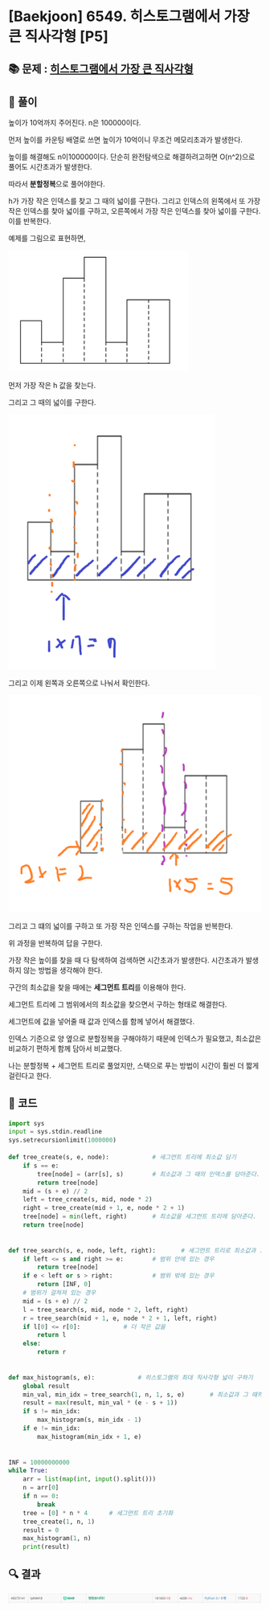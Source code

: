 # [Baekjoon] 6549. 히스토그램에서 가장 큰 직사각형 [P5]

## 📚 문제 : [히스토그램에서 가장 큰 직사각형](https://www.acmicpc.net/problem/6549)

## 📖 풀이

높이가 10억까지 주어진다. n은 100000이다.

먼저 높이를 카운팅 배열로 쓰면 높이가 10억이니 무조건 메모리초과가 발생한다.

높이를 해결해도 n이100000이다. 단순히 완전탐색으로 해결하려고하면 O(n^2)으로 풀어도 시간초과가 발생한다.

따라서 **분할정복**으로 풀어야한다.

h가 가장 작은 인덱스를 찾고 그 때의 넓이를 구한다. 그리고 인덱스의 왼쪽에서 또 가장 작은 인덱스를 찾아 넓이를 구하고, 오른쪽에서 가장 작은 인덱스를 찾아 넓이를 구한다. 이를 반복한다.

예제를 그림으로 표현하면,

![image-20220625165228072](README.assets/image-20220625165228072.png)

먼저 가장 작은 h 값을 찾는다.

그리고 그 때의 넓이를 구한다.

![image-20220625165235748](README.assets/image-20220625165235748.png)

그리고 이제 왼쪽과 오른쪽으로 나눠서 확인한다.

![image-20220625165646323](README.assets/image-20220625165646323.png)

그리고 그 떄의 넓이를 구하고 또 가장 작은 인덱스를 구하는 작업을 반복한다.

위 과정을 반복하여 답을 구한다.

가장 작은 높이를 찾을 때 다 탐색하여 검색하면 시간초과가 발생한다. 시간초과가 발생하지 않는 방법을 생각해야 한다.

구간의 최소값을 찾을 때에는 **세그먼트 트리**를 이용해야 한다.

세그먼트 트리에 그 범위에서의 최소값을 찾으면서 구하는 형태로 해결한다.

세그먼트에 값을 넣어줄 때 값과 인덱스를 함께 넣어서 해결했다.

인덱스 기준으로 양 옆으로 분할정복을 구해야하기 때문에 인덱스가 필요했고, 최소값은 비교하기 편하게 함께 담아서 비교했다.

나는 분할정복 + 세그먼트 트리로 풀었지만, 스택으로 푸는 방법이 시간이 훨씬 더 짧게 걸린다고 한다.

## 📒 코드

```python
import sys
input = sys.stdin.readline
sys.setrecursionlimit(1000000)

def tree_create(s, e, node):            # 세그먼트 트리에 최소값 담기
    if s == e:
        tree[node] = (arr[s], s)        # 최소값과 그 때의 인덱스를 담아준다.
        return tree[node]
    mid = (s + e) // 2
    left = tree_create(s, mid, node * 2)
    right = tree_create(mid + 1, e, node * 2 + 1)
    tree[node] = min(left, right)       # 최소값을 세그먼트 트리에 담아준다.
    return tree[node]


def tree_search(s, e, node, left, right):       # 세그먼트 트리로 최소값과 그 떄의 인덱스 찾기
    if left <= s and right >= e:        # 범위 안에 있는 경우
        return tree[node]
    if e < left or s > right:           # 범위 밖에 있는 경우
        return [INF, 0]
    # 범위가 걸쳐져 있는 경우
    mid = (s + e) // 2
    l = tree_search(s, mid, node * 2, left, right)
    r = tree_search(mid + 1, e, node * 2 + 1, left, right)
    if l[0] <= r[0]:            # 더 작은 값을 
        return l
    else:
        return r


def max_histogram(s, e):            # 히스토그램의 최대 직사각형 넓이 구하기
    global result
    min_val, min_idx = tree_search(1, n, 1, s, e)       # 최소값과 그 때의 인덱스 값
    result = max(result, min_val * (e - s + 1))
    if s != min_idx:
        max_histogram(s, min_idx - 1)
    if e != min_idx:
        max_histogram(min_idx + 1, e)


INF = 10000000000
while True:
    arr = list(map(int, input().split()))
    n = arr[0]
    if n == 0:
        break
    tree = [0] * n * 4      # 세그먼트 트리 초기화
    tree_create(1, n, 1)
    result = 0
    max_histogram(1, n)
    print(result)
```

## 🔍 결과

![image-20220627140845499](README.assets/image-20220627140845499.png)
